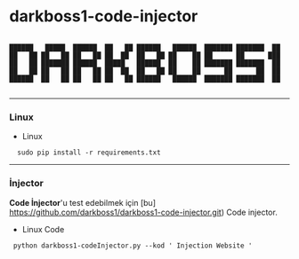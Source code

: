 # darkboss1-code-injector
```

██████   █████  ██████  ██   ██ ██████   ██████  ███████ ███████  ██ 
██   ██ ██   ██ ██   ██ ██  ██  ██   ██ ██    ██ ██      ██      ███ 
██   ██ ███████ ██████  █████   ██████  ██    ██ ███████ ███████  ██ 
██   ██ ██   ██ ██   ██ ██  ██  ██   ██ ██    ██      ██      ██  ██ 
██████  ██   ██ ██   ██ ██   ██ ██████   ██████  ███████ ███████  ██ 
                                                                                                                                        
```
<hr>


### Linux
* Linux
```
  sudo pip install -r requirements.txt
```

<hr>

### İnjector
 **Code İnjector**'u test edebilmek için [bu] https://github.com/darkboss1/darkboss1-code-injector.git) Code injector.

* Linux Code 

```
 python darkboss1-codeInjector.py --kod ' Injection Website '
